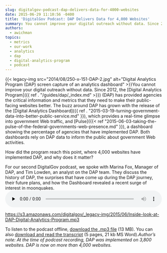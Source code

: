 ```yaml
---
slug: digitalgov-podcast-dap-delivers-data-for-4000-websites
date: 2015-06-29 11:10:56 -0400
title: 'DigitalGov Podcast: DAP Delivers Data for 4,000 Websites'
summary: You cannot improve your digital outreach without data. Since 2012, the Digital Analytics Program (DAP) has provided agencies the critical information and metrics that they need to make their public-facing websites better. The buzz around DAP has grown with the release of
authors:
  - awichman
topics:
  - metrics
  - our-work
  - analytics
  - dap
  - digital-analytics-program
  - podcast
---
```


{{< legacy-img src="2014/08/250-x-151-DAP-2.jpg" alt="Digital Analytics Program (DAP) screen capture of an analytics dashboard" >}}You cannot improve your digital outreach without data. Since 2012, the [Digital Analytics Program]({{ ref . "/guides/dap/_index.md" >}}) (DAP) has provided agencies the critical information and metrics that they need to make their public-facing websites better. The buzz around DAP has grown with the release of the [Digital Analytics Dashboard]({{ ref . "2015-03-19-turning-government-data-into-better-public-service.md" }}), which provides a real-time glimpse into government Web traffic, and [Pulse]({{< ref "2015-06-03-taking-the-pulse-of-the-federal-governments-web-presence.md" }}), a dashboard showing the percentage of agencies that have implemented DAP. Both dashboards rely on DAP data to inform the public about government Web activities.

How did the program reach this point, where 4,000 websites have implemented DAP, and why does it matter?

For our second DigitalGov podcast, we spoke with Marina Fox, Manager of DAP, and Tim Lowden, an analyst on the DAP team. They discuss the history of DAP, the surprises that have come up during the DAP journey, their future plans, and how the Dashboard revealed a recent surge of interest in moonquakes.<audio class="wp-audio-shortcode" id="audio-280092-2" preload="none" style="width: 100%;" controls="controls"><source type="audio/mpeg" src="https://s3.amazonaws.com/digitalgov/_legacy-img/2015/06/Inside-look-at-DAP-Digital-Analytics-Program.mp3?_=2" />

<https://s3.amazonaws.com/digitalgov/_legacy-img/2015/06/Inside-look-at-DAP-Digital-Analytics-Program.mp3></audio>



To listen to the podcast offline, [download the .mp3 file](https://s3.amazonaws.com/digitalgov/_legacy-img/2015/06/Inside-look-at-DAP-Digital-Analytics-Program.mp3 "Listen to An Inside look at the Digital Analytics Program") (13 MB). You can also [download and read the transcript](https://s3.amazonaws.com/digitalgov/_legacy-img/2015/06/Podcast-Transcript-Inside-look-at-the-Digital-Analytics-Program-DAP.docx) (5 pages, 21 kb MS Word)._Author&#8217;s note: At the time of podcast recording, DAP was implemented on 3,800 websites. DAP is now on more than 4,000 websites._
